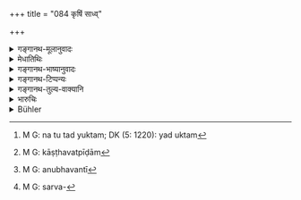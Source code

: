 +++
title = "084 कृषिं साध्व्"

+++

<details><summary>गङ्गानथ-मूलानुवादः</summary>

People think agriculture to be good; but that occupation is despised by the righteous; the iron-tipped wood injures the earth and the earthly creatures.—(84)
</details>

<details><summary>मेधातिथिः</summary>

**कृषिं** लोकाः **साद्व्** एव कर्म **इति मन्यन्ते** । <u>तद् युक्तम्</u>[^१६८] । कर्षतः पुरुषस्य बहु धान्यं भवति, ततो ऽतिथ्यादिभ्यो ऽन्नदानेनोपकरोति, अतः साध्वी । तथा चोक्तम् "नाकृष्यतो ऽतिथिप्रियः" । "कृषिं यत्नेन कुर्वीत मौर्व्या सर्वत्र यत्नतः" । तथा "लाङ्गलं परीरवं सुशेवं सुमतित्सरु । उदित् कृषति गाम् अविं प्रफर्व्यं च पीवरीम्" (त्स् ४.२.५.६) इत्यादि । 


[^१६८]:
     M G: na tu tad yuktam; DK (5: 1220): yad uktam

- <u>ते न</u> सम्यक् मन्यन्ते । सा हि वृत्तिः सद्भिर् निन्द्यते । कस्य हेतोः । **भूमिं हन्ति काष्टम् अयोमुखं** लाङ्गलम् । **भूमिशयांश् च** । भूमौ शेरते ये प्राणिनस् तृणजलूकादयस् तांश् च **हन्ति** । 

- <u>ननु</u> च भूमेः कीदृशं हननं न हि सा प्राणिवत् काष्ठहत्यापीडाम्[^१६९] अनुभवति । 


[^१६९]:
     M G: kāṣṭhavatpīḍām

- <u>अनुभूतं</u>[^१७०] तु सर्वैर्[^१७१] विदारणं भूमेर् दोषवद् इति ज्ञापयति ॥ १०.८४ ॥


[^१७१]:
     M G: sarva-


[^१७०]:
     M G: anubhavantī
</details>

<details><summary>गङ्गानथ-भाष्यानुवादः</summary>

People think agriculture to be a good occupation; one who carries on agricultural operations obtains much grain, whereby he feeds guests; that is why it is ‘good.’ To the same end we have such assertions as—‘He who does not till the ground is not loved by his guests,’ ‘one should carefully carry on agricultural operations,’ and ‘the plough, the spear, tills the soil etc., etc.,’ (Vājasaneya Saṃhitā, 12.71)

This view however is not the right one to take. This is an occupation that is despised by the righteous;—and the reason for this lies in the fact that ‘*the iron-tipped wood*’—the plough—‘*injures the Earth and the earthly creatures*,’—*i.e*., those creatures that live under the ground, *e.g*., the caterpillar and the rest.

“What sort of injury is inflicted on the Earth? The Earth certainly does not suffer pain, like the living creatures, by the stroke of the wooden implement.”

What the text means is that the Earth does suffer pain, and thereby forbids all tearing of the ground.—(84)
</details>

<details><summary>गङ्गानथ-टिप्पन्यः</summary>

This verse is quoted in *Parāśaramādhava* (Ācāra, p. 426);—and in
*Aparārka*, (p. 937) as supplying the reason for forbidding
land-cultivation by the Brāhmaṇa.
</details>

<details><summary>गङ्गानथ-तुल्य-वाक्यानि</summary>

**(verses 10.81-84)  
**

See Comparative notes for [Verse 10.81].
</details>

<details><summary>भारुचिः</summary>

कृष्यपवादो ऽयम् इतरवैश्यवृत्तिस्तुत्यर्थम् (?), कृषेर् उपदेशसामर्थ्याद् एतद् विज्ञायते । इतरथानुपदेशार्हेव सा प्रसज्येत । "निन्दितं न समाचरेत्" इत्य् अनेनाकरेण भूमिविलेखनप्रतिषेधार्थो ऽर्थवादः । न चैतन्याद् भुवः यथा भूमिशयानाम् । अपरे त्व् आहुः- एतस्माद् एव नखाग्रेणापि भूमिविलेखनं न कर्तव्यम् इति ॥ १०.८४ ॥
</details>

<details><summary>Bühler</summary>

084	(Some) declare that agriculture is something excellent, (but) that means of subsistence is blamed by the virtuous; (for) the wooden (implement) with iron point injuries the earth and (the beings) living in the earth.
</details>
